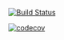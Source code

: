 [![Build Status](https://travis-ci.org/TestArmada/shifu-smocks.svg?branch=master)](https://travis-ci.org/TestArmada/shifu-smocks)

[![codecov](https://codecov.io/gh/TestArmada/shifu-smocks/branch/master/graph/badge.svg)](https://codecov.io/gh/TestArmada/shifu-smocks)
